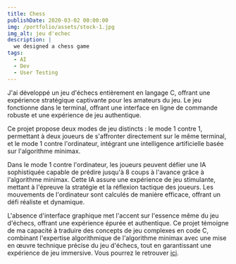 ```yaml
---
title: Chess
publishDate: 2020-03-02 00:00:00
img: /portfolio/assets/stock-1.jpg
img_alt: jeu d'echec
description: |
  we designed a chess game
tags:
  - AI
  - Dev
  - User Testing
---
```


J'ai développé un jeu d'échecs entièrement en langage C, offrant une expérience stratégique captivante pour les amateurs du jeu. Le jeu fonctionne dans le terminal, offrant une interface en ligne de commande robuste et une expérience de jeu authentique.

Ce projet propose deux modes de jeu distincts : le mode 1 contre 1, permettant à deux joueurs de s'affronter directement sur le même terminal, et le mode 1 contre l'ordinateur, intégrant une intelligence artificielle basée sur l'algorithme minimax.

Dans le mode 1 contre l'ordinateur, les joueurs peuvent défier une IA sophistiquée capable de prédire jusqu'à 8 coups à l'avance grâce à l'algorithme minimax. Cette IA assure une expérience de jeu stimulante, mettant à l'épreuve la stratégie et la réflexion tactique des joueurs. Les mouvements de l'ordinateur sont calculés de manière efficace, offrant un défi réaliste et dynamique.

L'absence d'interface graphique met l'accent sur l'essence même du jeu d'échecs, offrant une expérience épurée et authentique. Ce projet témoigne de ma capacité à traduire des concepts de jeu complexes en code C, combinant l'expertise algorithmique de l'algorithme minimax avec une mise en œuvre technique précise du jeu d'échecs, tout en garantissant une expérience de jeu immersive.
Vous  pourrez le retrouver <a href="https://github.com/iguene/echecs">ici</a>.
